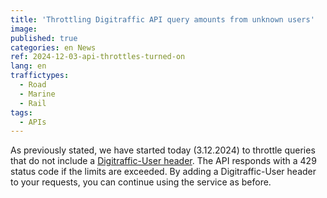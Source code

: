 ```yaml
---
title: 'Throttling Digitraffic API query amounts from unknown users'
image:
published: true
categories: en News
ref: 2024-12-03-api-throttles-turned-on
lang: en
traffictypes:
  - Road
  - Marine
  - Rail
tags:
  - APIs
---
```


As previously stated, we have started today (3.12.2024) to throttle queries that do not include a [Digitraffic-User header](https://www.digitraffic.fi/en/support/instructions/#digitraffic-user). The API responds with a 429 status code if the limits are exceeded. By adding a Digitraffic-User header to your requests, you can continue using the service as before.
